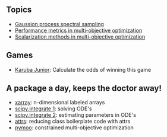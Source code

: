 ## Topics
* [Gaussion process spectral sampling](topics/GP_spectral_sampling.ipynb)
* [Performance metrics in multi-objective optimization](topics/pareto_metrics.ipynb)
* [Scalarization methods in multi-objective optimization](topics/multiobjective_scalarization.ipynb)

## Games
* [Karuba Junior](games/karuba-junior.ipynb): Calculate the odds of winning this game

## A package a day, keeps the doctor away!
* [xarray](packages/xarray.ipynb): n-dimensional labeled arrays
* [scipy.integrate 1](packages/scipy_ODE.ipynb): solving ODE's
* [scipy.integrate 2](packages/scipy_ODE_parameter_estimation.ipynb): estimating parameters in ODE's
* [attrs](packages/attrs.ipynb): reducing class boilerplate code with attrs
* [pymoo](packages/pymoo.ipynb): constrained multi-objective optimization
